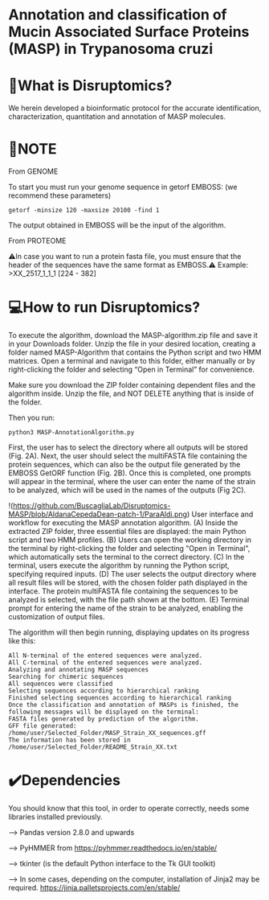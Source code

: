 
# Annotation and classification of Mucin Associated Surface Proteins (MASP) in Trypanosoma cruzi 

# 📍What is Disruptomics? 

We herein developed a bioinformatic protocol for the accurate identification, characterization, quantitation and annotation of MASP molecules.

# 📝NOTE
From GENOME

To start you must run your genome sequence in getorf EMBOSS: (we recommend these parameters)

 ```getorf -minsize 120 -maxsize 20100 -find 1  ```

The output obtained in EMBOSS will be the input of the algorithm. 

From PROTEOME

 ⚠️In case you want to run a protein fasta file,  you must ensure that the header of the sequences have the same format as EMBOSS.⚠️
Example: >XX_2517_1_1_1 [224 - 382]

# 💻How to run Disruptomics?
To execute the algorithm, download the MASP-algorithm.zip file and save it in your Downloads folder. Unzip the file in your desired location, creating a folder named MASP-Algorithm that contains the Python script and two HMM matrices. Open a terminal and navigate to this folder, either manually or by right-clicking the folder and selecting “Open in Terminal” for convenience.

Make sure you download the ZIP folder containing dependent files and the algorithm inside. Unzip the file, and NOT DELETE anything that is inside of the folder.

Then you run:

 ```python3 MASP-AnnotationAlgorithm.py  ```

First, the user has to select the directory where all outputs will be stored (Fig. 2A). Next, the user should select the multiFASTA file containing the protein sequences, which can also be the output file generated by the EMBOSS GetORF function (Fig. 2B). Once this is completed, one prompts will appear in the terminal, where the user can enter the name of the strain to be analyzed, which will be used in the names of the outputs  (Fig 2C). 


!(https://github.com/BuscagliaLab/Disruptomics-MASP/blob/AldanaCepedaDean-patch-1/ParaAldi.png)
User interface and workflow for executing the MASP annotation algorithm.
(A) Inside the extracted ZIP folder, three essential files are displayed: the main Python script and two HMM profiles. (B) Users can open the working directory in the terminal by right-clicking the folder and selecting "Open in Terminal", which automatically sets the terminal to the correct directory. (C) In the terminal, users execute the algorithm by running the Python script, specifying required inputs. (D) The user selects the output directory where all result files will be stored, with the chosen folder path displayed in the interface. The protein multiFASTA file containing the sequences to be analyzed is selected, with the file path shown at the bottom. (E) Terminal prompt for entering the name of the strain to be analyzed, enabling the customization of output files.

The algorithm will then begin running, displaying updates on its progress like this: 
 ```All internal Methionines were calculated
All N-terminal of the entered sequences were analyzed. 
All C-terminal of the entered sequences were analyzed. 
Analyzing and annotating MASP sequences
Searching for chimeric sequences
All sequences were classified
Selecting sequences according to hierarchical ranking
Finished selecting sequences according to hierarchical ranking
Once the classification and annotation of MASPs is finished, the following messages will be displayed on the terminal:
FASTA files generated by prediction of the algorithm.
GFF file generated: /home/user/Selected_Folder/MASP_Strain_XX_sequences.gff
The information has been stored in /home/user/Selected_Folder/README_Strain_XX.txt 
```


# ✔️Dependencies 
You should know that this tool, in order to operate correctly, needs some libraries installed previously.

--> Pandas version 2.8.0 and upwards

--> PyHMMER from  https://pyhmmer.readthedocs.io/en/stable/

--> tkinter (is the default Python interface to the Tk GUI toolkit)

--> In some cases, depending on the computer, installation of Jinja2 may be required. https://jinja.palletsprojects.com/en/stable/
